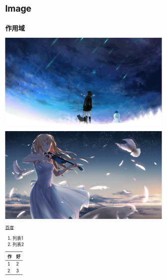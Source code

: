 # Image

## 作用域

![星空](./318145.jpg)

![宫园薰](./2022799.jpg)

[百度](https://www.baidu.com)

1. 列表1
2. 列表2

| 作  | 好  |
| --- | --- |
| 1   | 2   |
| 2   | 3   |
